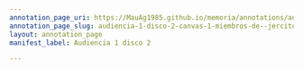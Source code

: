 ```yaml
---
annotation_page_uri: https://MauAg1985.github.io/memoria/annotations/audiencia-1-disco-2-canvas-1-miembros-de--jercito.json
annotation_page_slug: audiencia-1-disco-2-canvas-1-miembros-de--jercito
layout: annotation_page
manifest_label: Audiencia 1 disco 2

---
```

